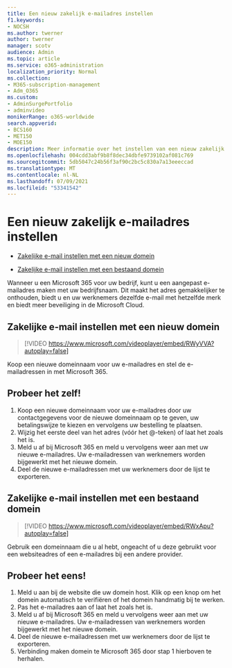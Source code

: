 ```yaml
---
title: Een nieuw zakelijk e-mailadres instellen
f1.keywords:
- NOCSH
ms.author: twerner
author: twerner
manager: scotv
audience: Admin
ms.topic: article
ms.service: o365-administration
localization_priority: Normal
ms.collection:
- M365-subscription-management
- Adm_O365
ms.custom:
- AdminSurgePortfolio
- adminvideo
monikerRange: o365-worldwide
search.appverid:
- BCS160
- MET150
- MOE150
description: Meer informatie over het instellen van een nieuw zakelijk e-mailadres.
ms.openlocfilehash: 004cdd3abf9b8f8dec34dbfe9739102af081c769
ms.sourcegitcommit: 5db5047c24b56f3af90c2bc5c830a7a13eeeccad
ms.translationtype: MT
ms.contentlocale: nl-NL
ms.lasthandoff: 07/09/2021
ms.locfileid: "53341542"
---
```

# <a name="set-up-a-new-business-email-address"></a>Een nieuw zakelijk e-mailadres instellen

- [Zakelijke e-mail instellen met een nieuw domein](#set-up-business-email-with-a-new-domain)

- [Zakelijke e-mail instellen met een bestaand domein](#set-up-business-email-with-an-existing-domain)

Wanneer u een Microsoft 365 voor uw bedrijf, kunt u een aangepast e-mailadres maken met uw bedrijfsnaam. Dit maakt het adres gemakkelijker te onthouden, biedt u en uw werknemers dezelfde e-mail met hetzelfde merk en biedt meer beveiliging in de Microsoft Cloud. 

## <a name="set-up-business-email-with-a-new-domain"></a>Zakelijke e-mail instellen met een nieuw domein

> [!VIDEO https://www.microsoft.com/videoplayer/embed/RWyVVA?autoplay=false]

Koop een nieuwe domeinnaam voor uw e-mailadres en stel de e-mailadressen in met Microsoft 365. 

## <a name="try-it"></a>Probeer het zelf!
 
1. Koop een nieuwe domeinnaam voor uw e-mailadres door uw contactgegevens voor de nieuwe domeinnaam op te geven, uw betalingswijze te kiezen en vervolgens uw bestelling te plaatsen.
1. Wijzig het eerste deel van het adres (vóór het @-teken) of laat het zoals het is. 
1. Meld u af bij Microsoft 365 en meld u vervolgens weer aan met uw nieuwe e-mailadres. Uw e-mailadressen van werknemers worden bijgewerkt met het nieuwe domein. 
1. Deel de nieuwe e-mailadressen met uw werknemers door de lijst te exporteren. 

## <a name="set-up-business-email-with-an-existing-domain"></a>Zakelijke e-mail instellen met een bestaand domein

> [!VIDEO https://www.microsoft.com/videoplayer/embed/RWxApu?autoplay=false]

Gebruik een domeinnaam die u al hebt, ongeacht of u deze gebruikt voor een websiteadres of een e-mailadres bij een andere provider. 

## <a name="give-it-a-try"></a>Probeer het eens!
 
1. Meld u aan bij de website die uw domein host. Klik op een knop om het domein automatisch te verifiëren of het domein handmatig bij te werken. 
1. Pas het e-mailadres aan of laat het zoals het is. 
1. Meld u af bij Microsoft 365 en meld u vervolgens weer aan met uw nieuwe e-mailadres. Uw e-mailadressen van werknemers worden bijgewerkt met het nieuwe domein. 
1. Deel de nieuwe e-mailadressen met uw werknemers door de lijst te exporteren.
1. Verbinding maken domein te Microsoft 365 door stap 1 hierboven te herhalen. 
